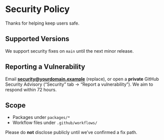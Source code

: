 # Security Policy

Thanks for helping keep users safe.

## Supported Versions
We support security fixes on `main` until the next minor release.

## Reporting a Vulnerability
Email **security@yourdomain.example** (replace), or open a **private** GitHub Security Advisory (“Security” tab → “Report a vulnerability”). We aim to respond within 72 hours.

## Scope
- Packages under `packages/*`
- Workflow files under `.github/workflows/`

Please do **not** disclose publicly until we’ve confirmed a fix path.
